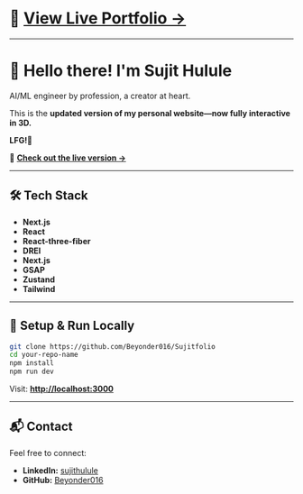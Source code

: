 # 🚀 [View Live Portfolio →](https://sujithulule.github.io)

---

# 👋 Hello there! I'm Sujit Hulule

AI/ML engineer by profession, a creator at heart.

This is the **updated version of my personal website—now fully interactive in 3D.**

**LFG!💪**

🚀 **[Check out the live version →](https://sujithulule.github.io)**


---

## 🛠️ **Tech Stack**
* **Next.js**
* **React**
* **React-three-fiber**
* **DREI**
* **Next.js**
* **GSAP**
* **Zustand**
* **Tailwind**
---

## 🚀 **Setup & Run Locally**

```bash
git clone https://github.com/Beyonder016/Sujitfolio
cd your-repo-name
npm install
npm run dev
```

Visit: **[http://localhost:3000](http://localhost:3000)**

---

## 📬 **Contact**

Feel free to connect:

* **LinkedIn:** [sujithulule](https://www.linkedin.com/in/sujithulule/)
* **GitHub:** [Beyonder016](https://github.com/Beyonder016)

